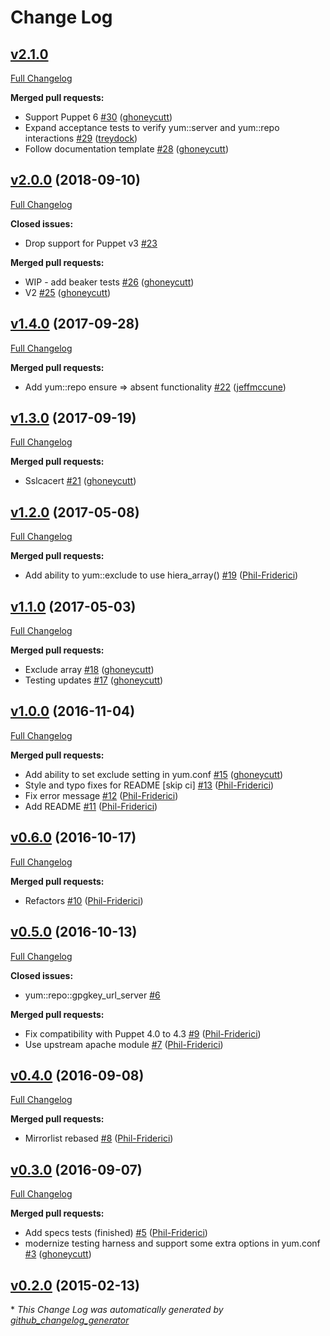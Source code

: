 # Change Log

## [v2.1.0](https://github.com/ghoneycutt/puppet-module-yum/tree/v2.1.0)

[Full Changelog](https://github.com/ghoneycutt/puppet-module-yum/compare/v2.0.0...v2.1.0)

**Merged pull requests:**

- Support Puppet 6 [\#30](https://github.com/ghoneycutt/puppet-module-yum/pull/30) ([ghoneycutt](https://github.com/ghoneycutt))
- Expand acceptance tests to verify yum::server and yum::repo interactions [\#29](https://github.com/ghoneycutt/puppet-module-yum/pull/29) ([treydock](https://github.com/treydock))
- Follow documentation template [\#28](https://github.com/ghoneycutt/puppet-module-yum/pull/28) ([ghoneycutt](https://github.com/ghoneycutt))

## [v2.0.0](https://github.com/ghoneycutt/puppet-module-yum/tree/v2.0.0) (2018-09-10)
[Full Changelog](https://github.com/ghoneycutt/puppet-module-yum/compare/v1.4.0...v2.0.0)

**Closed issues:**

- Drop support for Puppet v3 [\#23](https://github.com/ghoneycutt/puppet-module-yum/issues/23)

**Merged pull requests:**

- WIP - add beaker tests [\#26](https://github.com/ghoneycutt/puppet-module-yum/pull/26) ([ghoneycutt](https://github.com/ghoneycutt))
- V2 [\#25](https://github.com/ghoneycutt/puppet-module-yum/pull/25) ([ghoneycutt](https://github.com/ghoneycutt))

## [v1.4.0](https://github.com/ghoneycutt/puppet-module-yum/tree/v1.4.0) (2017-09-28)
[Full Changelog](https://github.com/ghoneycutt/puppet-module-yum/compare/v1.3.0...v1.4.0)

**Merged pull requests:**

- Add yum::repo ensure =\> absent functionality [\#22](https://github.com/ghoneycutt/puppet-module-yum/pull/22) ([jeffmccune](https://github.com/jeffmccune))

## [v1.3.0](https://github.com/ghoneycutt/puppet-module-yum/tree/v1.3.0) (2017-09-19)
[Full Changelog](https://github.com/ghoneycutt/puppet-module-yum/compare/v1.2.0...v1.3.0)

**Merged pull requests:**

- Sslcacert [\#21](https://github.com/ghoneycutt/puppet-module-yum/pull/21) ([ghoneycutt](https://github.com/ghoneycutt))

## [v1.2.0](https://github.com/ghoneycutt/puppet-module-yum/tree/v1.2.0) (2017-05-08)
[Full Changelog](https://github.com/ghoneycutt/puppet-module-yum/compare/v1.1.0...v1.2.0)

**Merged pull requests:**

- Add ability to yum::exclude to use hiera\_array\(\) [\#19](https://github.com/ghoneycutt/puppet-module-yum/pull/19) ([Phil-Friderici](https://github.com/Phil-Friderici))

## [v1.1.0](https://github.com/ghoneycutt/puppet-module-yum/tree/v1.1.0) (2017-05-03)
[Full Changelog](https://github.com/ghoneycutt/puppet-module-yum/compare/v1.0.0...v1.1.0)

**Merged pull requests:**

- Exclude array [\#18](https://github.com/ghoneycutt/puppet-module-yum/pull/18) ([ghoneycutt](https://github.com/ghoneycutt))
- Testing updates [\#17](https://github.com/ghoneycutt/puppet-module-yum/pull/17) ([ghoneycutt](https://github.com/ghoneycutt))

## [v1.0.0](https://github.com/ghoneycutt/puppet-module-yum/tree/v1.0.0) (2016-11-04)
[Full Changelog](https://github.com/ghoneycutt/puppet-module-yum/compare/v0.6.0...v1.0.0)

**Merged pull requests:**

- Add ability to set exclude setting in yum.conf [\#15](https://github.com/ghoneycutt/puppet-module-yum/pull/15) ([ghoneycutt](https://github.com/ghoneycutt))
- Style and typo fixes for README \[skip ci\] [\#13](https://github.com/ghoneycutt/puppet-module-yum/pull/13) ([Phil-Friderici](https://github.com/Phil-Friderici))
- Fix error message [\#12](https://github.com/ghoneycutt/puppet-module-yum/pull/12) ([Phil-Friderici](https://github.com/Phil-Friderici))
- Add README [\#11](https://github.com/ghoneycutt/puppet-module-yum/pull/11) ([Phil-Friderici](https://github.com/Phil-Friderici))

## [v0.6.0](https://github.com/ghoneycutt/puppet-module-yum/tree/v0.6.0) (2016-10-17)
[Full Changelog](https://github.com/ghoneycutt/puppet-module-yum/compare/v0.5.0...v0.6.0)

**Merged pull requests:**

- Refactors [\#10](https://github.com/ghoneycutt/puppet-module-yum/pull/10) ([Phil-Friderici](https://github.com/Phil-Friderici))

## [v0.5.0](https://github.com/ghoneycutt/puppet-module-yum/tree/v0.5.0) (2016-10-13)
[Full Changelog](https://github.com/ghoneycutt/puppet-module-yum/compare/v0.4.0...v0.5.0)

**Closed issues:**

- yum::repo::gpgkey\_url\_server [\#6](https://github.com/ghoneycutt/puppet-module-yum/issues/6)

**Merged pull requests:**

- Fix compatibility with Puppet 4.0 to 4.3 [\#9](https://github.com/ghoneycutt/puppet-module-yum/pull/9) ([Phil-Friderici](https://github.com/Phil-Friderici))
- Use upstream apache module [\#7](https://github.com/ghoneycutt/puppet-module-yum/pull/7) ([Phil-Friderici](https://github.com/Phil-Friderici))

## [v0.4.0](https://github.com/ghoneycutt/puppet-module-yum/tree/v0.4.0) (2016-09-08)
[Full Changelog](https://github.com/ghoneycutt/puppet-module-yum/compare/v0.3.0...v0.4.0)

**Merged pull requests:**

- Mirrorlist rebased [\#8](https://github.com/ghoneycutt/puppet-module-yum/pull/8) ([Phil-Friderici](https://github.com/Phil-Friderici))

## [v0.3.0](https://github.com/ghoneycutt/puppet-module-yum/tree/v0.3.0) (2016-09-07)
[Full Changelog](https://github.com/ghoneycutt/puppet-module-yum/compare/v0.2.0...v0.3.0)

**Merged pull requests:**

- Add specs tests \(finished\) [\#5](https://github.com/ghoneycutt/puppet-module-yum/pull/5) ([Phil-Friderici](https://github.com/Phil-Friderici))
- modernize testing harness and support some extra options in yum.conf [\#3](https://github.com/ghoneycutt/puppet-module-yum/pull/3) ([ghoneycutt](https://github.com/ghoneycutt))

## [v0.2.0](https://github.com/ghoneycutt/puppet-module-yum/tree/v0.2.0) (2015-02-13)


\* *This Change Log was automatically generated by [github_changelog_generator](https://github.com/skywinder/Github-Changelog-Generator)*
